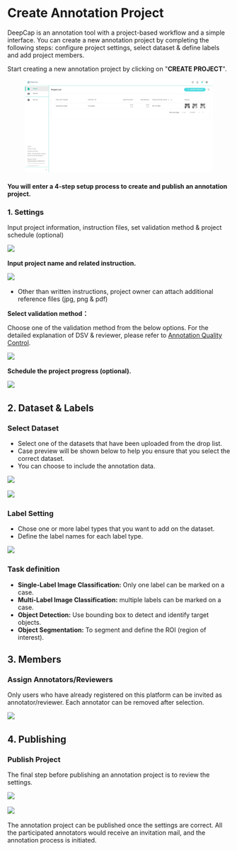 # Create Annotation Project

DeepCap is an annotation tool with a project-based workflow and a simple interface. You can create a new annotation project by completing the following steps: configure project settings, select dataset & define labels and add project members.

Start creating a new annotation project by clicking on "**CREATE PROJECT**".&#x20;

<figure><img src="../../../.gitbook/assets/DeepCap_Project_Overview_In_Progress.png" alt=""><figcaption></figcaption></figure>

#### You will enter a 4-step setup process to create and publish an annotation project.&#x20;

### 1. Settings <a href="#settings" id="settings"></a>

Input project information, instruction files, set validation method & project schedule (optional)

![](https://console.deepq.ai/docs/console/.gitbook/assets/con-3-1-0.png)

**Input project name and related instruction.**

![](https://console.deepq.ai/docs/console/.gitbook/assets/con-3-1-2.png)

* Other than written instructions, project owner can attach additional reference files (jpg, png & pdf)

**Select validation method：**

Choose one of the validation method from the below options. For the detailed explanation of DSV & reviewer, please refer to [Annotation Quality Control](https://console.deepq.ai/docs/console/working-flow/create-an-annotation-project/1.-settings/deepcap-smart-validation-dsv.html).

![](https://console.deepq.ai/docs/console/.gitbook/assets/con-3-1-3.png)

**Schedule the project progress (optional).**

![](https://console.deepq.ai/docs/console/.gitbook/assets/con-3-1-4.png)

## 2. Dataset & Labels <a href="#2-dataset--labels" id="2-dataset--labels"></a>

### Select Dataset <a href="#select-dataset" id="select-dataset"></a>

* Select one of the datasets that have been uploaded from the drop list.
* Case preview will be shown below to help you ensure that you select the correct dataset.
* You can choose to include the annotation data.

![](https://console.deepq.ai/docs/console/.gitbook/assets/con-3-1-2-1.png)

![](https://console.deepq.ai/docs/console/.gitbook/assets/con-3-1-2-2.png)

### Label Setting <a href="#label-setting" id="label-setting"></a>

* Chose one or more label types that you want to add on the dataset.
* Define the label names for each label type.

![](https://console.deepq.ai/docs/console/.gitbook/assets/con-3-2-1-3-2.png)

### Task definition <a href="#task-definition" id="task-definition"></a>

* **Single-Label Image Classification:** Only one label can be marked on a case.
* **Multi-Label Image Classification:** multiple labels can be marked on a case.
* **Object Detection:** Use bounding box to detect and identify target objects.
* **Object Segmentation:** To segment and define the ROI (region of interest).

## 3. Members <a href="#3-members" id="3-members"></a>

### Assign Annotators/Reviewers <a href="#assign-annotatorsreviewers" id="assign-annotatorsreviewers"></a>

Only users who have already registered on this platform can be invited as annotator/reviewer. Each annotator can be removed after selection.

![](https://console.deepq.ai/docs/console/.gitbook/assets/con-3-1-3-1.png)

## 4. Publishing <a href="#4-publishing" id="4-publishing"></a>

### Publish Project <a href="#publish-project" id="publish-project"></a>

The final step before publishing an annotation project is to review the settings.

![](https://console.deepq.ai/docs/console/.gitbook/assets/con-3-1-4-1.jpg)

![](https://console.deepq.ai/docs/console/.gitbook/assets/con-3-1-4-4.png)

The annotation project can be published once the settings are correct. All the participated annotators would receive an invitation mail, and the annotation process is initiated.
